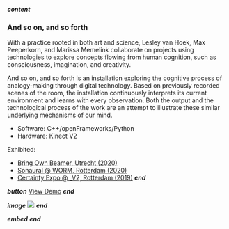 ___content___
### And so on, and so forth

With a practice rooted in both art and science, Lesley van Hoek, Max Peeperkorn, and Marissa Memelink collaborate on projects using technologies to explore concepts flowing from human cognition, such as consciousness, imagination, and creativity.

And so on, and so forth is an installation exploring the cognitive process of analogy-making through digital technology. Based on previously recorded scenes of the room, the installation continuously interprets its current environment and learns with every observation. Both the output and the technological process of the work are an attempt to illustrate these similar underlying mechanisms of our mind.

- Software: C++/openFrameworks/Python
- Hardware: Kinect V2

Exhibited:<br>
- [Bring Own Beamer, Utrecht (2020)](https://www.byob.nl/)<br>
- [Sonaural @ WORM, Rotterdam (2020)](https://www.facebook.com/events/779908252494813)<br>
- [Certainty Expo @ _V2, Rotterdam (2019)](https://v2.nl/events/certainty-media-technology-exhibition)
___end___

___button___
[View Demo](https://www.youtube.com/watch?v=XyjLAlNoxWo)
___end___

___image___
![](../images/asoasf-proj.jpg)
___end___

___embed___
[](https://www.youtube.com/embed/XyjLAlNoxWo)
___end___
